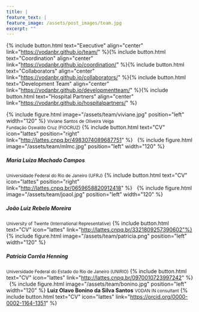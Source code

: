 ```yaml
---
title: |  
feature_text: |
feature_image: /assets/post_images/team.jpg
excerpt: ""
---
```


{% include button.html text="Executive" align="center" link="https://vodanbr.github.io/team/" %}{% include button.html text="Coordination" align="center" link="https://vodanbr.github.io/coordination/" %}{% include button.html text="Collaborators" align="center" link="https://vodanbr.github.io/collaborators/" %}{% include button.html text="Development Team" align="center" link="https://vodanbr.github.io/developmentteam/" %}{% include button.html text="Hospital Partners" align="center" link="https://vodanbr.github.io/hospitalpartners/" %}


{% include figure.html image="/assets/team/viviane.jpg" position="left" width="120" %}
<small>Viviane Santos de Oliveira Veiga</small><br/>
<small> Fundação Oswaldo Cruz (FIOCRUZ)</small>
{% include button.html text="CV" icon="lattes" position="right" link="http://lattes.cnpq.br/4983074089687751" %}
&nbsp;
{% include figure.html image="/assets/team/mlmc.jpg" position="left" width="120" %}
##### Maria Luiza Machado Campos
<small>Universidade Federal do Rio de Janeiro (UFRJ)</small>
{% include button.html text="CV" icon="lattes" position="right" link="http://lattes.cnpq.br/0659658820912418" %}
&nbsp;
{% include figure.html image="/assets/team/joaol.jpg" position="left" width="120" %}
##### João Luiz Rebelo Moreira
<small>University of Twente (International Representative)</small>
{% include button.html text="CV" icon="lattes" link="http://lattes.cnpq.br/3321809257390602"%}
&nbsp;
{% include figure.html image="/assets/team/patricia.png" position="left" width="120" %}
##### Patricia Corrêa Henning
<small>Universidade Federal do Estado do Rio de Janeiro (UNIRIO)</small>
{% include button.html text="CV" icon="lattes" link="http://lattes.cnpq.br/0970010723997242" %}
&nbsp;
{% include figure.html image="/assets/team/bonino.jpg" position="left" width="120" %}
**Luiz Olavo Bonino da Silva Santos**
<small>VODAN IN consultant</small>
{% include button.html text="CV" icon="lattes" link="https://orcid.org/0000-0002-1164-1351" %}
&nbsp;